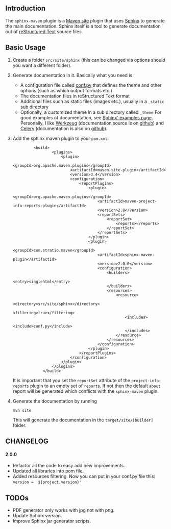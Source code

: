 ## Introduction <a name="introduction"></a>

The `sphinx-maven` plugin is a [Maven site](http://maven.apache.org/plugins/maven-site-plugin/) plugin that uses
[Sphinx](http://sphinx.pocoo.org/) to generate the main documentation. Sphinx itself is a tool to generate
documentation out of [reStructured Text](http://docutils.sf.net/rst.html) source files.

## Basic Usage <a name="basic-usage"></a>

1.  Create a folder `src/site/sphinx` (this can be changed via options should you want a different folder).
2.  Generate documentation in it. Basically what you need is
    * A configuration file called [conf.py](http://sphinx.pocoo.org/config.html) that defines the theme and other options (such as which output formats etc.)
    * The documentation files in reStructured Text format
    * Additional files such as static files (images etc.), usually in a `_static` sub directory
    * Optionally, a customized theme in a sub directory called `_theme`
    For good examples of documentation, see [Sphinx' examples page](http://sphinx.pocoo.org/examples.html). Personally, I like
    [Werkzeug](http://werkzeug.pocoo.org/docs/) (documentation source is on [github](https://github.com/mitsuhiko/werkzeug/tree/master/docs)) and
    [Celery](http://docs.celeryproject.org/en/latest/index.html) (documentation is also on [github](https://github.com/ask/celery/tree/master/docs)).
3. Add the sphinx maven plugin to your `pom.xml`:

				<build>
                        <plugins>
                            <plugin>
                                <groupId>org.apache.maven.plugins</groupId>
                                <artifactId>maven-site-plugin</artifactId>
                                <version>3.4</version>
                                <configuration>
                                    <reportPlugins>
                                        <plugin>
                                            <groupId>org.apache.maven.plugins</groupId>
                                            <artifactId>maven-project-info-reports-plugin</artifactId>
                                            <version>2.8</version>
                                            <reportSets>
                                                <reportSet>
                                                    <reports></reports>
                                                </reportSet>
                                            </reportSets>
                                        </plugin>
                                        <plugin>
                                            <groupId>com.stratio.maven</groupId>
                                            <artifactId>sphinx-maven-plugin</artifactId>
                                            <version>2.0.0</version>
                                            <configuration>
                                                <builders>
                                                    <entry>singlehtml</entry>
                                                </builders>
                                                <resources>
                                                    <resource>
                                                        <directory>src/site/sphinx</directory>
                                                        <filtering>true</filtering>
                                                        <includes>
                                                            <include>conf.py</include>
                                                        </includes>
                                                    </resource>
                                                </resources>
                                            </configuration>
                                        </plugin>
                                    </reportPlugins>
                                </configuration>
                            </plugin>
                        </plugins>
                    </build>

    It is important that you set the `reportSet` attribute of the `project-info-reports` plugin to an empty set of `reports`. If not
    then the default `about` report will be generated which conflicts with the `sphinx-maven` plugin.

4.  Generate the documentation by running

        mvn site

    This will generate the documentation in the `target/site/[builder]` folder.

## CHANGELOG
#### 2.0.0
- Refactor all the code to easy add new improvements.
- Updated all libraries into pom file.
- Added resources filtering. Now you can put in your conf.py file this: `version = '${project.version}'`

## TODOs
- PDF generator only works with jpg not with png.
- Update Sphinx version.
- Improve Sphinx jar generator scripts.